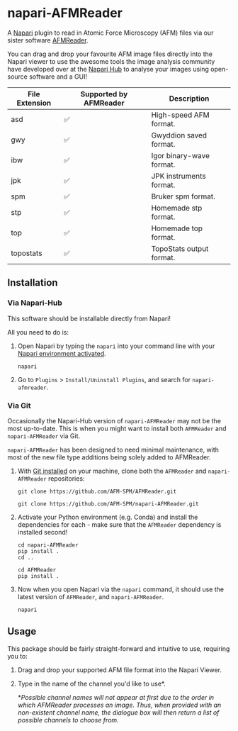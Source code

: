 # napari-AFMReader

A [Napari](https://napari.org/) plugin to read in Atomic Force Microscopy (AFM) files via our sister software [AFMReader](https://github.com/AFM-SPM/AFMReader.git).

You can drag and drop your favourite AFM image files directly into the Napari viewer to use the awesome tools the image analysis community have developed over at the [Napari Hub](https://www.napari-hub.org/) to analyse your images using open-source software and a GUI!

| File Extension | Supported by AFMReader | Description |
| --- | --- | --- |
| asd | ✅ | High-speed AFM format. |
| gwy | ✅ | Gwyddion saved format. |
| ibw | ✅ | Igor binary-wave format. |
| jpk | ✅ | JPK instruments format. |
| spm | ✅ | Bruker spm format. |
| stp | ✅ | Homemade stp format. |
| top | ✅ | Homemade top format. |
| topostats | ✅ | TopoStats output format. |

## Installation

### Via Napari-Hub

This software should be installable directly from Napari!

All you need to do is:
1. Open Napari by typing the `napari` into your command line with your [Napari environment activated](https://napari.org/stable/tutorials/fundamentals/installation.html).

    ```
    napari
    ```

2. Go to `Plugins` > `Install/Uninstall Plugins`, and search for `napari-afmreader`.


### Via Git

Occasionally the Napari-Hub version of `napari-AFMReader` may not be the most up-to-date. This is when you might want to install both `AFMReader` and `napari-AFMReader` via Git.

`napari-AFMReader` has been designed to need minimal maintenance, with most of the new file type additions being solely added to AFMReader.

1. With [Git installed](https://git-scm.com/book/en/v2/Getting-Started-Installing-Git) on your machine, clone both the `AFMReader` and `napari-AFMReader` repositories:
    
    ```
    git clone https://github.com/AFM-SPM/AFMReader.git
    ```
    ```
    git clone https://github.com/AFM-SPM/napari-AFMReader.git
    ```

2. Activate your Python environment (e.g. Conda) and install the dependencies for each - make sure that the `AFMReader` dependency is installed second!
    ```
    cd napari-AFMReader
    pip install .
    cd ..
    ```
    ```
    cd AFMReader
    pip install .
    ```

3. Now when you open Napari via the `napari` command, it should use the latest version of `AFMReader`, and `napari-AFMReader`.

    ```
    napari
    ```


## Usage

This package should be fairly straight-forward and intuitive to use, requiring you to:

1. Drag and drop your supported AFM file format into the Napari Viewer.

2. Type in the name of the channel you'd like to use*.

    **Possible channel names will not appear at first due to the order in which AFMReader processes an image. Thus, when provided with an non-existent channel name, the dialogue box will then return a list of possible channels to choose from.*


